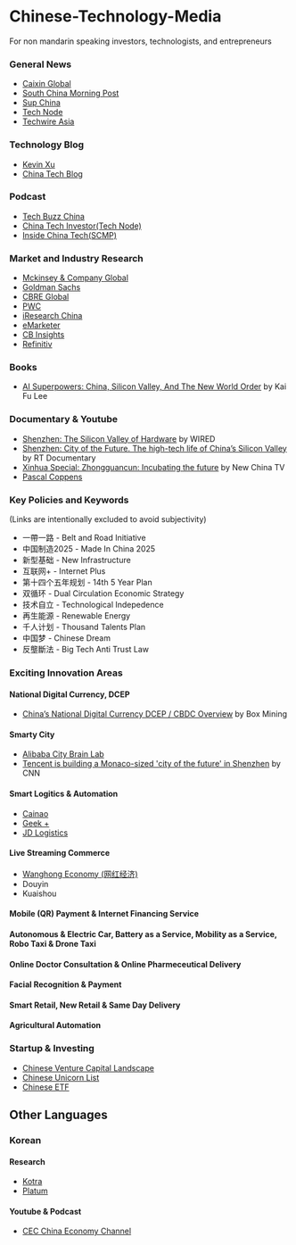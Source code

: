 # Chinese-Technology-Media 
For non mandarin speaking investors, technologists, and entrepreneurs

### General News
- [Caixin Global](https://www.caixinglobal.com/)
- [South China Morning Post](https://www.scmp.com/)
- [Sup China](https://supchina.com/)
- [Tech Node](https://technode.com/)
- [Techwire Asia](https://techwireasia.com/)

### Technology Blog
- [Kevin Xu](https://interconnected.blog/author/kevin/)
- [China Tech Blog](https://www.chinatechblog.org/#_blog)

### Podcast
- [Tech Buzz China](https://www.techbuzzchina.com/)
- [China Tech Investor(Tech Node)](https://chinatechinvestor.simplecast.com/)
- [Inside China Tech(SCMP)](https://www.scmp.com/podcasts/inside-china-tech)

### Market and Industry Research
- [Mckinsey & Company Global](https://www.mckinsey.com/mgi/regional-insights/asia-pacific)
- [Goldman Sachs](https://www.goldmansachs.com/insights/topics/china.html)
- [CBRE Global](https://www.cbre.com/mainland%20china/research-reports)
- [PWC](https://www.pwccn.com/en.html)
- [iResearch China](http://www.iresearchchina.com/)
- [eMarketer](https://www.emarketer.com/search1/?query=china&sortBy=bestMatch)
- [CB Insights](https://www.cbinsights.com/research/china/)
- [Refinitiv](https://www.refinitiv.com/en/belt-road-initiative-data-insight#)

### Books
- [AI Superpowers: China, Silicon Valley, And The New World Order](https://www.amazon.com/AI-Superpowers-China-Silicon-Valley/dp/132854639X) by Kai Fu Lee

### Documentary & Youtube
- [Shenzhen: The Silicon Valley of Hardware](https://www.youtube.com/watch?v=SGJ5cZnoodY) by WIRED
- [Shenzhen: City of the Future. The high-tech life of China’s Silicon Valley](https://www.youtube.com/watch?v=1TZh9f7Ai9M&ab_channel=RTDocumentary) by RT Documentary
- [Xinhua Special: Zhongguancun: Incubating the future](https://www.youtube.com/watch?v=UNm6-Ci_Z3U&ab_channel=NewChinaTV) by New China TV
- [Pascal Coppens](https://www.youtube.com/c/PascalCoppens)

### Key Policies and Keywords
(Links are intentionally excluded to avoid subjectivity)
- 一帶一路 - Belt and Road Initiative
- 中国制造2025 - Made In China 2025
- 新型基础 - New Infrastructure
- 互联网+ - Internet Plus
- 第十四个五年规划 - 14th 5 Year Plan
- 双循环 - Dual Circulation Economic Strategy
- 技术自立 - Technological Indepedence
- 再生能源 - Renewable Energy
- 千人计划 - Thousand Talents Plan
- 中国梦 - Chinese Dream
- 反壟斷法 - Big Tech Anti Trust Law

### Exciting Innovation Areas
#### National Digital Currency, DCEP
  - [China’s National Digital Currency DCEP / CBDC Overview](https://boxmining.com/dcep/) by Box Mining
#### Smarty City
  - [Alibaba City Brain Lab](https://damo.alibaba.com/labs/city-brain?lang=en)
  - [Tencent is building a Monaco-sized 'city of the future' in Shenzhen](https://www.cnn.com/style/article/tencent-shenzhen-net-city/index.html) by CNN
#### Smart Logitics & Automation
  - [Cainao](https://www.alibabagroup.com/en/ir/presentations/Investor_Day_2019_CainiaoNetwork.pdf)
  - [Geek +](https://www.geekplus.com/en)
  - [JD Logistics](https://www.youtube.com/watch?v=XGSl9DCkxvo&ab_channel=JD.com%2CInc.)
#### Live Streaming Commerce
  - [Wanghong Economy (网红经济)](https://en.wikipedia.org/wiki/Wanghong_economy)
  - Douyin
  - Kuaishou
#### Mobile (QR) Payment & Internet Financing Service
#### Autonomous & Electric Car, Battery as a Service, Mobility as a Service, Robo Taxi & Drone Taxi
#### Online Doctor Consultation & Online Pharmeceutical Delivery
#### Facial Recognition & Payment
#### Smart Retail, New Retail & Same Day Delivery
#### Agricultural Automation

### Startup & Investing
- [Chinese Venture Capital Landscape](https://medium.com/learningspershare/the-vc-landscape-in-china-7736c2c10066)
- [Chinese Unicorn List](https://tracxn.com/d/unicorn-corner/unicorns-list-china#2021)
- [Chinese ETF](https://etfdb.com/etfs/country/china/)

## Other Languages
### Korean
#### Research
- [Kotra](https://news.kotra.or.kr/kotranews/index.do)
- [Platum](https://platum.kr/china)

#### Youtube & Podcast
- [CEC China Economy Channel](https://www.youtube.com/channel/UCl1Br2aQ1yHrjwI_iE9cNrA)
